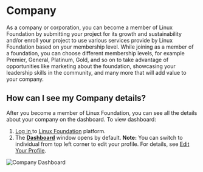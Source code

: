 # Company

As a company or corporation, you can become a member of Linux Foundation by submitting your project for its growth and sustainability and/or enroll your project to use various services provide by Linux Foundation based on your membership level. While joining as a member of a foundation, you can choose different membership levels, for example Premier, General, Platinum, Gold, and so on to take advantage of opportunities like marketing about the foundation, showcasing your leadership skills in the community, and many more that will add value to your company.

## How can I see my Company details? <a id="how-can-i-see-my-company-details"></a>

After you become a member of Linux Foundation, you can see all the details about your company on the dashboard. To view dashboard:

1. [Log in ](../../../sso/sign-in/)to [Linux Foundation](https://lfx.platform.linuxfoundation.org/) platform.
2. The [**Dashboard**](dashboard.md) window opens by default. **Note:** You can switch to individual from top left corner to edit your profile. For details, see [Edit Your Profile](https://docs.linuxfoundation.org/community-bridge/user/account-settings).

![Company Dashboard](https://gblobscdn.gitbook.com/assets%2F-LuGl2w4LzPpYJ8jx5ae%2F-M284ZqGVbodwgf4Sxbf%2F-M28Cxy0gxRzBJ0377Mk%2Fcompany%20dashboard.png?alt=media&token=d43c27b6-435f-4013-9cb3-c3d05f572929)

​

